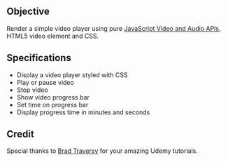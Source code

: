 ## Objective
Render a simple video player using pure [JavaScript Video and Audio APIs](https://developer.mozilla.org/en-US/docs/Learn/JavaScript/Client-side_web_APIs/Video_and_audio_APIs), HTML5 video element and CSS.

## Specifications
- Display a video player styled with CSS
- Play or pause video
- Stop video
- Show video progress bar
- Set time on progress bar
- Display progress time in minutes and seconds

## Credit
Special thanks to [Brad Traversy](https://github.com/bradtraversy) for your amazing Udemy tutorials.
